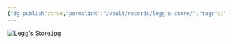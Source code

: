 ```yaml
---
{"dg-publish":true,"permalink":"/vault/records/legg-s-store/","tags":["Pete-Legg","Walter-Hayes-Legg"]}
---
```


![Legg's Store.jpg](/img/user/assets/Legg's_Store.resources/Legg's%20Store.jpg)
